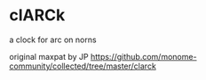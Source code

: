 # clARCk
a clock for arc on norns

original maxpat by JP
https://github.com/monome-community/collected/tree/master/clarck
